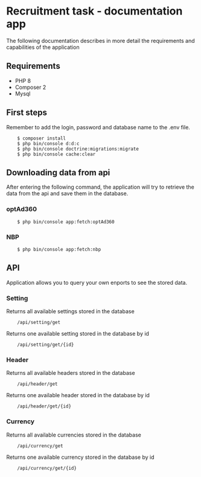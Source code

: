 # Recruitment task - documentation app

The following documentation describes in more detail the requirements and capabilities of the application

## Requirements

* PHP 8
* Composer 2
* Mysql

## First steps

Remember to add the login, password and database name to the .env file.

```
    $ composer install
    $ php bin/console d:d:c
    $ php bin/console doctrine:migrations:migrate
    $ php bin/console cache:clear
```

## Downloading data from api

After entering the following command, the application will try to retrieve the data from the api and save them in the database.

### optAd360

```
    $ php bin/console app:fetch:optAd360
```

### NBP

```
    $ php bin/console app:fetch:nbp
```

## API

Application allows you to query your own enports to see the stored data.

### Setting

Returns all available settings stored in the database
```
    /api/setting/get
```

Returns one available setting stored in the database by id
```
    /api/setting/get/{id}
```

### Header

Returns all available headers stored in the database
```
    /api/header/get
```

Returns one available header stored in the database by id
```
    /api/header/get/{id}
```

### Currency

Returns all available currencies stored in the database
```
    /api/currency/get
```

Returns one available currency stored in the database by id
```
    /api/currency/get/{id}
```